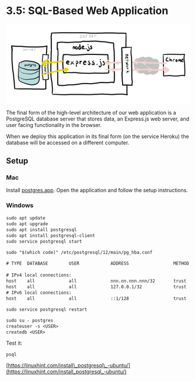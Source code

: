 # 3.5: SQL-Based Web Application

![](../../.gitbook/assets/express-2.jpg)

The final form of the high-level architecture of our web application is a PostgreSQL database server that stores data, an Express.js web server, and user facing functionality in the browser.

When we deploy this application in its final form \(on the service Heroku\) the database will be accessed on a different computer.

## Setup

### Mac 

Install [postgres.app](https://postgresapp.com/). Open the application and follow the setup instructions.

### Windows

```text
sudo apt update
sudo apt upgrade
sudo apt install postgresql
sudo apt install postgresql-client
sudo service postgresql start
```

```text
sudo "$(which code)" /etc/postgresql/12/main/pg_hba.conf
```

```text
# TYPE  DATABASE        USER            ADDRESS                 METHOD

# IPv4 local connections:
host    all             all             nnn.nn.nnn.nnn/32       trust
host    all             all             127.0.0.1/32            trust
# IPv6 local connections:
host    all             all             ::1/128                 trust
```

```text
sudo service postgresql restart
```

```text
sudo su - postgres
createuser -s <USER>
createdb <USER>
```

Test it:

```text
psql
```

[https://linuxhint.com/install\_postgresql\_-ubuntu/](https://linuxhint.com/install_postgresql_-ubuntu/)



